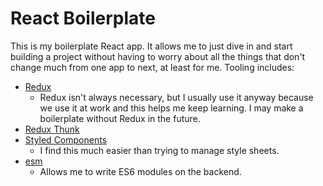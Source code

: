 # React Boilerplate

   This is my boilerplate React app. It allows me to just dive in and start building a project without having to worry about all the things that don't change much from one app to next, at least for me. Tooling includes:
   - [Redux](https://www.npmjs.com/package/redux)
      - Redux isn't always necessary, but I usually use it anyway because we use it at work and this helps me keep learning. I may make a boilerplate without Redux in the future.
   - [Redux Thunk](https://www.npmjs.com/package/redux-thunk)
   - [Styled Components](https://www.npmjs.com/package/styled-components)
      - I find this much easier than trying to manage style sheets.
   - [esm](https://www.npmjs.com/package/esm)
      - Allows me to write ES6 modules on the backend.


